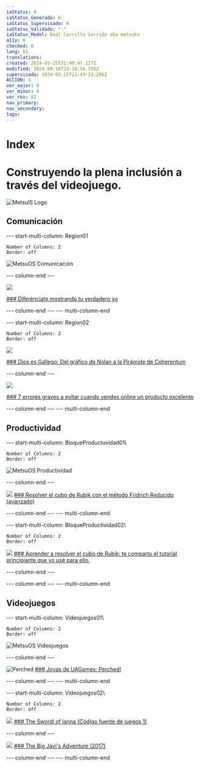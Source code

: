 ```yaml
---
iaStatus: 8
iaStatus_Generado: H
iaStatus_Supervisado: H
iaStatus_Validado: "-"
iaStatus_Model: Raúl Carrillo Garrido aka metsuke
a11y: 0
checked: 0
lang: ES
translations: 
created: 2024-05-25T21:40:47.127Z
modified: 2024-09-16T23:18:56.726Z
supervisado: 2024-05-25T21:43:23.295Z
ACCION: S
ver_major: 0
ver_minor: 4
ver_rev: 82
nav_primary: 
nav_secondary: 
tags:
---
```

# Index 
# Construyendo la plena inclusión a través del videojuego.

![MetsuIS Logo](_resources/Home/7c9b3eae3cf7ac9cee99705bc4a9ca95_MD5.jpg)


## Comunicación

--- start-multi-column: Region01
```column-settings  
Number of Columns: 2
Border: off
```

![MetsuOS Comunicación](_resources/El%20Proyecto/7ca3d083137f8393ba2dee45a2381929_MD5.jpg)
 
--- column-end ---

![](_resources/Home/92a7c46af952f314f852f24d54f40d70_MD5.jpg)

[### Diferénciate mostrando tu verdadero yo](https://metsuke.com/diferenciate-mostrando-tu-verdadero-yo)

 

 --- column-end ---
--- multi-column-end





--- start-multi-column: Region02
```column-settings  
Number of Columns: 2
Border: off
```

![](_resources/Home/991f0d11b3763fa5c7c60506ae0a5205_MD5.jpg)

[### Dios es Gallego: Del gráfico de Nolan a la Pirámide de Coherentum](https://metsuke.com/dios-es-gallego-del-grafico-de-nolan-a-la-piramide-de-coherentum/)

--- column-end ---


 ![](_resources/Home/cfbf4bdbac5f2f0977d62e90c47dfe08_MD5.jpg)
 
[### 7 errores graves a evitar cuando vendes online un producto excelente](https://metsuke.com/7-errores-graves-a-evitar-cuando-vendes-online-un-producto-excelente-errores-de-marketing-0/)
 
 --- column-end ---
--- multi-column-end







## Productividad



--- start-multi-column: BloqueProductuvidad01\
```column-settings  
Number of Columns: 2
Border: off
```




![MetsuOS Productividad](_resources/Home/f08b8d651053957ddbf80fdd7953e713_MD5.jpg)
 
 --- column-end ---


![](_resources/Home/6f909554ab40ed1247bed5a68969c746_MD5.jpg)
[### Resolver el cubo de Rubik con el método Fridrich Reducido (avanzado)](https://metsuke.com/metodo-avanzado-fridrich-reducido-para-resolver-el-cubo-de-rubik)



--- column-end ---
--- multi-column-end


--- start-multi-column: BloqueProductividad02\
```column-settings  
Number of Columns: 2
Border: off
```
![](_resources/Home/e371a4e3aaad297ddef5f8bcb2057fed_MD5.jpg)
[### Aprender a resolver el cubo de Rubik: te comparto el tutorial principiante que yo usé para ello.](https://metsuke.com/el-tutorial-principiante-con-el-que-aprendi-a-resolver-el-cubo-de-rubik/)


--- column-end ---

 
 
 --- column-end ---
--- multi-column-end

## Videojuegos

--- start-multi-column: Videojuegos01\
```column-settings  
Number of Columns: 2
Border: off
```
![MetsuOS Videojuegos](_resources/Home/5ef34074f1f0ee2b8db165f73f1c9aa5_MD5.jpg)

--- column-end ---

![Perched](50bf6e290a974b5ad8533fa91b57b127_MD5.jpg)
 [### Joyas de UAGames: Perched!](https://metsuke.com/joyas-de-uagames-perched)
 
 --- column-end ---
--- multi-column-end




--- start-multi-column: Videojuegos02\
```column-settings  
Number of Columns: 2
Border: off
```
![](_resources/Home/3518d8a7ed58a1b4784bf27e9b6e2ff2_MD5.jpg)
[### The Swordl of Ianna (Código fuente de juegos 1)](https://metsuke.com/the-sword-of-ianna-codigo-fuente-de-juegos-1/)

--- column-end ---

 ![](_resources/Home/70ea6cb9020d4c9365745d5021d958b0_MD5.jpg)
 [### The Big Javi's Adventure (2017)](https://metsuke.com/the-big-javis-adventure-2017)
 
 --- column-end ---
--- multi-column-end



















